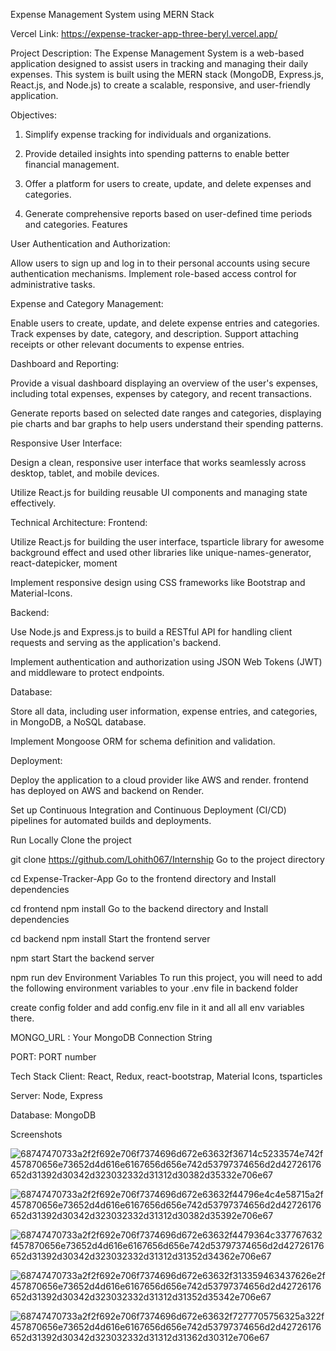 Expense Management System using MERN Stack

Vercel Link: https://expense-tracker-app-three-beryl.vercel.app/

Project Description:
The Expense Management System is a web-based application designed to assist users in tracking and managing their daily expenses. This system is built using the MERN stack (MongoDB, Express.js, React.js, and Node.js) to create a scalable, responsive, and user-friendly application.

Objectives:
1. Simplify expense tracking for individuals and organizations.

2. Provide detailed insights into spending patterns to enable better financial management.

3. Offer a platform for users to create, update, and delete expenses and categories.

4. Generate comprehensive reports based on user-defined time periods and categories.
Features

User Authentication and Authorization:

Allow users to sign up and log in to their personal accounts using secure authentication mechanisms. Implement role-based access control for administrative tasks.

Expense and Category Management:

Enable users to create, update, and delete expense entries and categories. Track expenses by date, category, and description. Support attaching receipts or other relevant documents to expense entries.

Dashboard and Reporting:

Provide a visual dashboard displaying an overview of the user's expenses, including total expenses, expenses by category, and recent transactions.

Generate reports based on selected date ranges and categories, displaying pie charts and bar graphs to help users understand their spending patterns.

Responsive User Interface:

Design a clean, responsive user interface that works seamlessly across desktop, tablet, and mobile devices.

Utilize React.js for building reusable UI components and managing state effectively.

Technical Architecture:
Frontend:

Utilize React.js for building the user interface, tsparticle library for awesome background effect and used other libraries like unique-names-generator, react-datepicker, moment

Implement responsive design using CSS frameworks like Bootstrap and Material-Icons.

Backend:

Use Node.js and Express.js to build a RESTful API for handling client requests and serving as the application's backend.

Implement authentication and authorization using JSON Web Tokens (JWT) and middleware to protect endpoints.

Database:

Store all data, including user information, expense entries, and categories, in MongoDB, a NoSQL database.

Implement Mongoose ORM for schema definition and validation.

Deployment:

Deploy the application to a cloud provider like AWS and render. frontend has deployed on AWS and backend on Render.

Set up Continuous Integration and Continuous Deployment (CI/CD) pipelines for automated builds and deployments.

Run Locally
Clone the project

  git clone https://github.com/Lohith067/Internship
Go to the project directory

  cd Expense-Tracker-App
Go to the frontend directory and Install dependencies

  cd frontend
  npm install
Go to the backend directory and Install dependencies

  cd backend
  npm install
Start the frontend server

  npm start
Start the backend server

  npm run dev
Environment Variables
To run this project, you will need to add the following environment variables to your .env file in backend folder

create config folder and add config.env file in it and all all env variables there.

MONGO_URL : Your MongoDB Connection String

PORT: PORT number

Tech Stack
Client: React, Redux, react-bootstrap, Material Icons, tsparticles

Server: Node, Express

Database: MongoDB

Screenshots

![68747470733a2f2f692e706f7374696d672e63632f36714c5233574e742f457870656e73652d4d616e6167656d656e742d53797374656d2d42726176652d31392d30342d323032332d31312d30382d35332e706e67](https://github.com/user-attachments/assets/78b3082c-4d25-4ba4-bfdf-2446ea765b27)

![68747470733a2f2f692e706f7374696d672e63632f44796e4c4e58715a2f457870656e73652d4d616e6167656d656e742d53797374656d2d42726176652d31392d30342d323032332d31312d30382d35392e706e67](https://github.com/user-attachments/assets/d0f1cd59-dc4e-4a5b-9189-639811856872)

![68747470733a2f2f692e706f7374696d672e63632f4479364c337767632f457870656e73652d4d616e6167656d656e742d53797374656d2d42726176652d31392d30342d323032332d31312d31352d34362e706e67](https://github.com/user-attachments/assets/11a89378-4fc5-48c7-8a38-89928259ab26)

![68747470733a2f2f692e706f7374696d672e63632f313359463437626e2f457870656e73652d4d616e6167656d656e742d53797374656d2d42726176652d31392d30342d323032332d31312d31352d35342e706e67](https://github.com/user-attachments/assets/ffbe4f1a-6659-4370-918a-2e9ad003a2ea)

![68747470733a2f2f692e706f7374696d672e63632f7277705756325a322f457870656e73652d4d616e6167656d656e742d53797374656d2d42726176652d31392d30342d323032332d31312d31362d30312e706e67](https://github.com/user-attachments/assets/139db491-7b8a-42a7-91bf-774b72a5209c)






